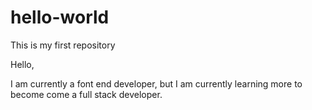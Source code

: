 # hello-world
This is my first repository

Hello,

I am currently a font end developer, but I am currently learning more to become come a full stack developer.

